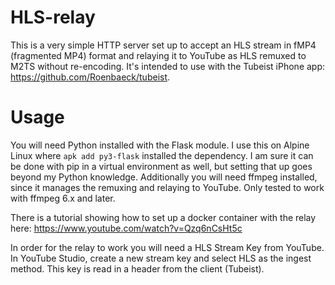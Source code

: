 # HLS-relay
This is a very simple HTTP server set up to accept an HLS stream in fMP4 (fragmented MP4) format and relaying it to YouTube as HLS remuxed to M2TS without re-encoding. It's intended to use with the Tubeist iPhone app: https://github.com/Roenbaeck/tubeist.

# Usage
You will need Python installed with the Flask module. I use this on Alpine Linux where `apk add py3-flask` installed the dependency. I am sure it can be done with pip in a virtual environment as well, but setting that up goes beyond my Python knowledge. Additionally you will need ffmpeg installed, since it manages the remuxing and relaying to YouTube. Only tested to work with ffmpeg 6.x and later.

There is a tutorial showing how to set up a docker container with the relay here: https://www.youtube.com/watch?v=Qzq6nCsHt5c

In order for the relay to work you will need a HLS Stream Key from YouTube. In YouTube Studio, create a new stream key and select HLS as the ingest method. This key is read in a header from the client (Tubeist).
